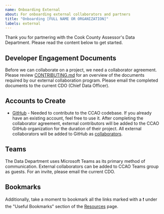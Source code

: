 ```yaml
---
name: Onboarding External
about: For onboarding external collaborators and partners
title: "Onboarding [FULL NAME OR ORGANIZATION]"
labels: external
---
```


Thank you for partnering with the Cook County Assessor's Data Department. Please read the content below to get started.

## Developer Engagement Documents

Before we can collaborate on a project, we need a collaborator agreement. Please review [CONTRIBUTING.md](CONTRIBUTING.md) for an overview of the documents required by our external collaboration program. Please email the completed documents to the current CDO (Chief Data Officer).

## Accounts to Create

* [GitHub](https://github.com/) - Needed to contribute to the CCAO codebase. If you already have an existing account, feel free to use it. After completing the collaborator agreement, external contributors will be added to the CCAO GitHub organization for the duration of their project. All external collaborators will be added to GitHub as [collaborators](https://github.com/orgs/ccao-data/teams/collaborators).

## Teams

The Data Department uses Microsoft Teams as its primary method of communication. External collaborators can be added to CCAO Teams group as guests. For an invite, please email the current CDO.

## Bookmarks

Additionally, take a moment to bookmark all the links marked with a :exclamation: under the "Useful Bookmarks" section of the [Resources](https://github.com/ccao-data/wiki/blob/master/Handbook/Resources.md) page.

